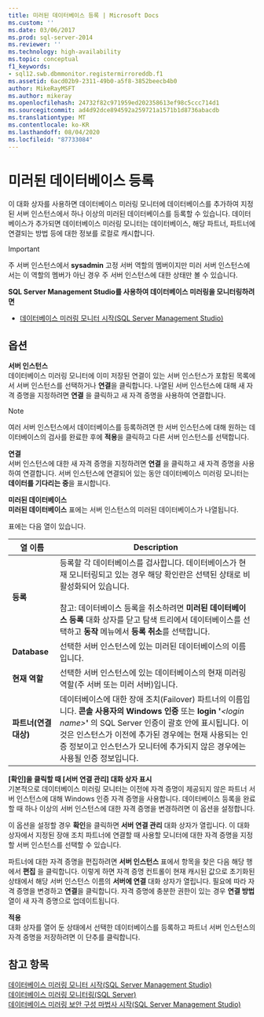 ```yaml
---
title: 미러된 데이터베이스 등록 | Microsoft Docs
ms.custom: ''
ms.date: 03/06/2017
ms.prod: sql-server-2014
ms.reviewer: ''
ms.technology: high-availability
ms.topic: conceptual
f1_keywords:
- sql12.swb.dbmmonitor.registermirroreddb.f1
ms.assetid: 6acd02b9-2311-49b0-a5f8-3852beecb4b0
author: MikeRayMSFT
ms.author: mikeray
ms.openlocfilehash: 24732f82c971959ed202358613ef98c5ccc714d1
ms.sourcegitcommit: ad4d92dce894592a259721a1571b1d8736abacdb
ms.translationtype: MT
ms.contentlocale: ko-KR
ms.lasthandoff: 08/04/2020
ms.locfileid: "87733084"
---
```

# <a name="register-mirrored-database"></a>미러된 데이터베이스 등록
  이 대화 상자를 사용하면 데이터베이스 미러링 모니터에 데이터베이스를 추가하여 지정된 서버 인스턴스에서 하나 이상의 미러된 데이터베이스를 등록할 수 있습니다. 데이터베이스가 추가되면 데이터베이스 미러링 모니터는 데이터베이스, 해당 파트너, 파트너에 연결되는 방법 등에 대한 정보를 로컬로 캐시합니다.  
  
> [!IMPORTANT]  
>  주 서버 인스턴스에서 **sysadmin** 고정 서버 역할의 멤버이지만 미러 서버 인스턴스에서는 이 역할의 멤버가 아닌 경우 주 서버 인스턴스에 대한 상태만 볼 수 있습니다.  
  
 **SQL Server Management Studio를 사용하여 데이터베이스 미러링을 모니터링하려면**  
  
-   [데이터베이스 미러링 모니터 시작&#40;SQL Server Management Studio&#41;](../database-mirroring/start-database-mirroring-monitor-sql-server-management-studio.md)  
  
## <a name="options"></a>옵션  
 **서버 인스턴스**  
 데이터베이스 미러링 모니터에 이미 저장된 연결이 있는 서버 인스턴스가 포함된 목록에서 서버 인스턴스를 선택하거나 **연결**을 클릭합니다. 나열된 서버 인스턴스에 대해 새 자격 증명을 지정하려면 **연결** 을 클릭하고 새 자격 증명을 사용하여 연결합니다.  
  
> [!NOTE]  
>  여러 서버 인스턴스에서 데이터베이스를 등록하려면 한 서버 인스턴스에 대해 원하는 데이터베이스의 검사를 완료한 후에 **적용**을 클릭하고 다른 서버 인스턴스를 선택합니다.  
  
 **연결**  
 서버 인스턴스에 대한 새 자격 증명을 지정하려면 **연결** 을 클릭하고 새 자격 증명을 사용하여 연결합니다. 서버 인스턴스에 연결되어 있는 동안 데이터베이스 미러링 모니터는 **데이터를 기다리는 중**을 표시합니다.  
  
 **미러된 데이터베이스**  
 **미러된 데이터베이스** 표에는 서버 인스턴스의 미러된 데이터베이스가 나열됩니다.  
  
 표에는 다음 열이 있습니다.  
  
|열 이름|Description|  
|-----------------|-----------------|  
|**등록**|등록할 각 데이터베이스를 검사합니다. 데이터베이스가 현재 모니터링되고 있는 경우 해당 확인란은 선택된 상태로 비활성화되어 있습니다.<br /><br /> 참고: 데이터베이스 등록을 취소하려면 **미러된 데이터베이스 등록** 대화 상자를 닫고 탐색 트리에서 데이터베이스를 선택하고 **동작** 메뉴에서 **등록 취소**를 선택합니다.|  
|**Database**|선택한 서버 인스턴스에 있는 미러된 데이터베이스의 이름입니다.|  
|**현재 역할**|선택한 서버 인스턴스에 있는 데이터베이스의 현재 미러링 역할(주 서버 또는 미러 서버)입니다.|  
|**파트너(연결 대상)**|데이터베이스에 대한 장애 조치(Failover) 파트너의 이름입니다. **콘솔 사용자의 Windows 인증** 또는  **login '***\<login name>***'** 의 SQL Server 인증이 괄호 안에 표시됩니다. 이것은 인스턴스가 이전에 추가된 경우에는 현재 사용되는 인증 정보이고 인스턴스가 모니터에 추가되지 않은 경우에는 사용될 인증 정보입니다.|  
  
 **[확인]을 클릭할 때 [서버 연결 관리] 대화 상자 표시**  
 기본적으로 데이터베이스 미러링 모니터는 이전에 자격 증명이 제공되지 않은 파트너 서버 인스턴스에 대해 Windows 인증 자격 증명을 사용합니다. 데이터베이스 등록을 완료할 때 하나 이상의 서버 인스턴스에 대한 자격 증명을 변경하려면 이 옵션을 설정합니다.  
  
 이 옵션을 설정할 경우 **확인**을 클릭하면 **서버 연결 관리** 대화 상자가 열립니다. 이 대화 상자에서 지정된 장애 조치 파트너에 연결할 때 사용할 모니터에 대한 자격 증명을 지정할 서버 인스턴스를 선택할 수 있습니다.  
  
 파트너에 대한 자격 증명을 편집하려면 **서버 인스턴스** 표에서 항목을 찾은 다음 해당 행에서 **편집** 을 클릭합니다. 이렇게 하면 자격 증명 컨트롤이 현재 캐시된 값으로 초기화된 상태에서 해당 서버 인스턴스 이름의 **서버에 연결** 대화 상자가 열립니다. 필요에 따라 자격 증명을 변경하고 **연결**을 클릭합니다. 자격 증명에 충분한 권한이 있는 경우 **연결 방법** 열이 새 자격 증명으로 업데이트됩니다.  
  
 **적용**  
 대화 상자를 열어 둔 상태에서 선택한 데이터베이스를 등록하고 파트너 서버 인스턴스의 자격 증명을 저장하려면 이 단추를 클릭합니다.  
  
## <a name="see-also"></a>참고 항목  
 [데이터베이스 미러링 모니터 시작&#40;SQL Server Management Studio&#41;](../database-mirroring/start-database-mirroring-monitor-sql-server-management-studio.md)   
 [데이터베이스 미러링 모니터링&#40;SQL Server&#41;](database-mirroring-sql-server.md)   
 [데이터베이스 미러링 보안 구성 마법사 시작&#40;SQL Server Management Studio&#41;](start-the-configuring-database-mirroring-security-wizard.md)  
  
  

